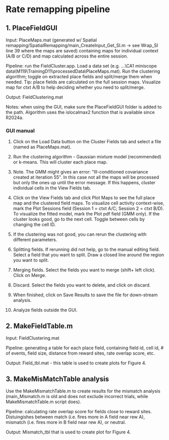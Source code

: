 # Rate remapping pipeline

## 1. PlaceFieldGUI

Input: PlaceMaps.mat (generated w/ Spatial remapping/SpatialRemapping/main_CreateInput_Get_SI.m -> see Wrap_SI line 39 where the maps are saved) containing maps for individual context (A/B or C/D) and map calculated across the entire session.

Pipeline: run the FieldCluster.app. Load a data set (e.g.  ...\CA1 miniscope data\M119\TrainingD11\processedData\PlaceMaps.mat). Run the clustering algorithm; toggle on extracted place fields and split/merge them when needed. Tip: place fields are calculated on the full session maps. Visualize map for ctxt A/B to help deciding whether you need to split/merge. 

Output: FieldClustering.mat

Notes: when using the GUI, make sure the PlaceFieldGUI folder is added to the path. Algorithm uses the islocalmax2 function that is available since R2024a.

### GUI manual

1. Click on the Load Data button on the Cluster Fields tab and select a file (named as PlaceMaps.mat).
2. Run the clustering algorithm - Gaussian mixture model (recommended) or k-means. This will cluster each place map.
3. Note. The GMM might gives an error: "Ill-conditioned covariance created at iteration 55". In this case not all the maps will be processed but only the ones up until the error message. If this happens, cluster individual cells in the View Fields tab.

4. Click on the View Fields tab and click Plot Maps to see the full place map and the clustered field maps. To visualize cell activity context-wise, mark the Plot Sessions field (Session 1  = ctxt A/C; Session 2 = ctxt B/D). To visualize the fitted model, mark the Plot pdf field (GMM only). If the cluster looks good, go to the next cell. Toggle between cells by changing the cell ID.
5. If the clustering was not good, you can rerun the clustering with different parameters.
6. Splitting fields. If rerunning did not help, go to the manual editing field. Select a field that you want to split. Draw a closed line around the region you want to split.
7. Merging fields. Select the fields you want to merge (shift+ left click). Click on Merge.
8. Discard. Select the fields you want to delete, and click on discard.
9. When finished, click on Save Results to save the file for down-stream analysis.
10. Analyze fields outside the GUI.

## 2. MakeFieldTable.m

Input: FieldClustering.mat

Pipeline: generating a table for each place field, containing field id, cell id, # of events, field size, distance from reward sites, rate overlap score, etc.

Output: Field_tbl.mat - this table is used to create plots for Figure 4.

## 3. MakeMisMatchTable analysis

Use the MakeMismatchTable.m to create results for the mismatch analysis (main_Mismatch.m is old and does not exclude incorrect trials, while MakeMismatchTable.m script does).

Pipeline: calculating rate overlap score for fields close to reward sites. Distuingishes between match (i.e. fires more in A field near rew A), mismatch (i.e. fires more in B field near rew A), or neutral.

Output: Mismatch_tbl that is used to create plot for Figure 4.


